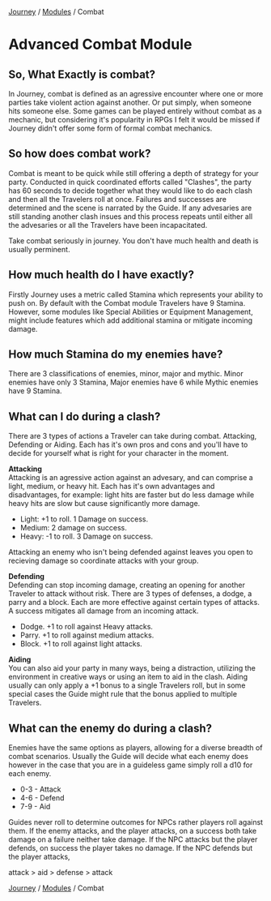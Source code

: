 [Journey](/journey.md) / [Modules](content.md) / Combat

# Advanced Combat Module

## So, What Exactly is combat?
In Journey, combat is defined as an agressive encounter where one or more parties take violent action against another. Or put simply, when someone hits someone else. Some games can be played entirely without combat as a mechanic, but considering it's popularity in RPGs I felt it would be missed if Journey didn't offer some form of formal combat mechanics.

## So how does combat work?
Combat is meant to be quick while still offering a depth of strategy for your party. Conducted in quick coordinated efforts called "Clashes", the party has 60 seconds to decide together what they would like to do each clash and then all the Travelers roll at once. Failures and successes are determined and the scene is narrated by the Guide. If any advesaries are still standing another clash insues and this process repeats until either all the advesaries or all the Travelers have been incapacitated.

Take combat seriously in journey. You don't have much health and death is usually perminent.

## How much health do I have exactly?
Firstly Journey uses a metric called Stamina which represents your ability to push on. By default with the Combat module Travelers have 9 Stamina. However, some modules like Special Abilities or Equipment Management, might include features which add additional stamina or mitigate incoming damage.

## How much Stamina do my enemies have?
There are 3 classifications of enemies, minor, major and mythic. Minor enemies have only 3 Stamina, Major enemies have 6 while Mythic enemies have 9 Stamina.

## What can I do during a clash?
There are 3 types of actions a Traveler can take during combat. Attacking, Defending or Aiding. Each has it's own pros and cons and you'll have to decide for yourself what is right for your character in the moment.

**Attacking**  
Attacking is an agressive action against an advesary, and can comprise a light, medium, or heavy hit. Each has it's own advantages and disadvantages, for example: light hits are faster but do less damage while heavy hits are slow but cause significantly more damage.

- Light: +1 to roll. 1 Damage on success.
- Medium: 2 damage on success.
- Heavy: -1 to roll. 3 Damage on success.

Attacking an enemy who isn't being defended against leaves you open to recieving damage so coordinate attacks with your group.

**Defending**  
Defending can stop incoming damage, creating an opening for another Traveler to attack without risk. There are 3 types of defenses, a dodge, a parry and a block. Each are more effective against certain types of attacks. A success mitigates all damage from an incoming attack.

- Dodge. +1 to roll against Heavy attacks.
- Parry. +1 to roll against medium attacks.
- Block. +1 to roll against light attacks.

**Aiding**  
You can also aid your party in many ways, being a distraction, utilizing the environment in creative ways or using an item to aid in the clash. Aiding usually can only apply a +1 bonus to a single Travelers roll, but in some special cases the Guide might rule that the bonus applied to multiple Travelers.

## What can the enemy do during a clash?
Enemies have the same options as players, allowing for a diverse breadth of combat scenarios. Usually the Guide will decide what each enemy does however in the case that you are in a guideless game simply roll a d10 for each enemy.
- 0-3 - Attack
- 4-6 - Defend
- 7-9 - Aid

Guides never roll to determine outcomes for NPCs rather players roll against them. If the enemy attacks, and the player attacks, on a success both take damage on a failure neither take damage. If the NPC attacks but the player defends, on success the player takes no damage. If the NPC defends but the player attacks, 

attack > aid > defense > attack

[Journey](/journey.md) / [Modules](content.md) / Combat